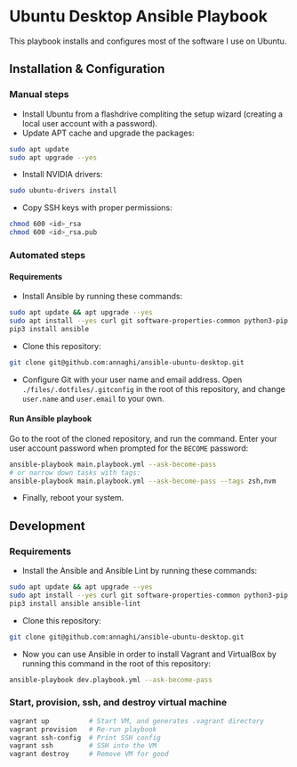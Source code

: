 # Ubuntu Desktop Ansible Playbook

This playbook installs and configures most of the software I use on Ubuntu.

## Installation & Configuration

### Manual steps

- Install Ubuntu from a flashdrive compliting the setup wizard (creating a local user account with a password).
- Update APT cache and upgrade the packages:

```sh
sudo apt update
sudo apt upgrade --yes
```

- Install NVIDIA drivers:

```sh
sudo ubuntu-drivers install
```

- Copy SSH keys with proper permissions:

```sh
chmod 600 <id>_rsa
chmod 600 <id>_rsa.pub
```

### Automated steps

#### Requirements

- Install Ansible by running these commands:

```sh
sudo apt update && apt upgrade --yes
sudo apt install --yes curl git software-properties-common python3-pip
pip3 install ansible
```

- Clone this repository:

```sh
git clone git@github.com:annaghi/ansible-ubuntu-desktop.git
```

- Configure Git with your user name and email address.
Open `./files/.dotfiles/.gitconfig` in the root of this repository,
and change `user.name` and `user.email` to your own.

#### Run Ansible playbook

Go to the root of the cloned repository, and run the command. Enter your user account password when prompted for the `BECOME` password:

```sh
ansible-playbook main.playbook.yml --ask-become-pass
# or narrow down tasks with tags:
ansible-playbook main.playbook.yml --ask-become-pass --tags zsh,nvm
```

- Finally, reboot your system.

## Development

### Requirements

- Install the Ansible and Ansible Lint by running these commands:

```sh
sudo apt update && apt upgrade --yes
sudo apt install --yes curl git software-properties-common python3-pip
pip3 install ansible ansible-lint
```

- Clone this repository:

```sh
git clone git@github.com:annaghi/ansible-ubuntu-desktop.git
```

- Now you can use Ansible in order to install Vagrant and VirtualBox by running this command in the root of this repository:

```sh
ansible-playbook dev.playbook.yml --ask-become-pass
```

### Start, provision, ssh, and destroy virtual machine

```sh
vagrant up          # Start VM, and generates .vagrant directory
vagrant provision   # Re-run playbook
vagrant ssh-config  # Print SSH config
vagrant ssh         # SSH into the VM
vagrant destroy     # Remove VM for good
```
